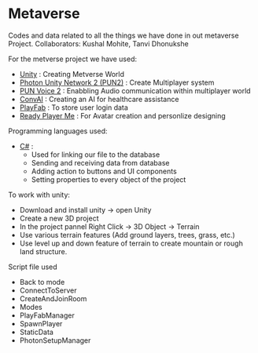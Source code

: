 # Metaverse
Codes and data related to all the things we have done in out metaverse Project. Collaborators: Kushal Mohite, Tanvi Dhonukshe

For the metverse project we have used:
* [Unity](https://docs.unity.com/) : Creating Metverse World
* [Photon Unity Network 2 (PUN2)](https://doc.photonengine.com/pun/current/getting-started/pun-intro) : Create Multiplayer system
* [PUN Voice 2](https://doc.photonengine.com/voice/current/getting-started/voice-for-pun) : Enabbling Audio communication within multiplayer world
* [ConvAI](https://docs.convai.com/api-docs) : Creating an AI for healthcare assistance
* [PlayFab](https://learn.microsoft.com/en-us/gaming/playfab/) : To store user login data
* [Ready Player Me](https://docs.readyplayer.me/ready-player-me) : For Avatar creation and personlize designing

Programming languages used:
* [C#](https://docs.unity3d.com/Manual/ScriptingSection.html) :
  * Used for linking our file to the database
  * Sending and receiving data from database
  * Adding action to buttons and UI components
  * Setting properties to every object of the project

To work with unity: 
* Download and install unity -> open Unity
* Create a new 3D project
* In the project pannel Right Click -> 3D Object -> Terrain
* Use various terrain features (Add ground layers, trees, grass, etc.)
* Use level up and down feature of terrain to create mountain or rough land structure.

Script file used
* Back to mode
* ConnectToServer
* CreateAndJoinRoom
* Modes
* PlayFabManager
* SpawnPlayer
* StaticData
* PhotonSetupManager

